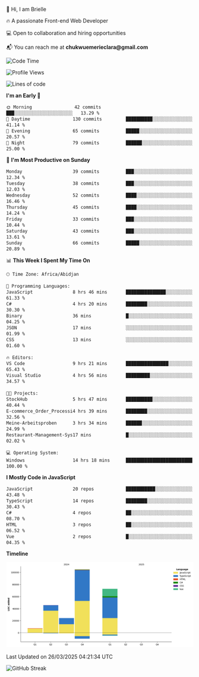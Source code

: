 <div align="left">
  <p>👋 Hi, I am Brielle</p>
  <p>🔥 A passionate Front-end Web Developer</p>
  <p>💻 Open to collaboration and hiring opportunities</p>
  <p>📬 You can reach me at <strong>chukwuemerieclara@gmail.com</strong></p>
</div>


 
 <!--START_SECTION:waka-->
![Code Time](http://img.shields.io/badge/Code%20Time-552%20hrs%2011%20mins-blue)

![Profile Views](http://img.shields.io/badge/Profile%20Views-0-blue)

![Lines of code](https://img.shields.io/badge/From%20Hello%20World%20I%27ve%20Written-254.4%20thousand%20lines%20of%20code-blue)

**I'm an Early 🐤** 

```text
🌞 Morning                42 commits          ███░░░░░░░░░░░░░░░░░░░░░░   13.29 % 
🌆 Daytime                130 commits         ██████████░░░░░░░░░░░░░░░   41.14 % 
🌃 Evening                65 commits          █████░░░░░░░░░░░░░░░░░░░░   20.57 % 
🌙 Night                  79 commits          ██████░░░░░░░░░░░░░░░░░░░   25.00 % 
```
📅 **I'm Most Productive on Sunday** 

```text
Monday                   39 commits          ███░░░░░░░░░░░░░░░░░░░░░░   12.34 % 
Tuesday                  38 commits          ███░░░░░░░░░░░░░░░░░░░░░░   12.03 % 
Wednesday                52 commits          ████░░░░░░░░░░░░░░░░░░░░░   16.46 % 
Thursday                 45 commits          ████░░░░░░░░░░░░░░░░░░░░░   14.24 % 
Friday                   33 commits          ███░░░░░░░░░░░░░░░░░░░░░░   10.44 % 
Saturday                 43 commits          ███░░░░░░░░░░░░░░░░░░░░░░   13.61 % 
Sunday                   66 commits          █████░░░░░░░░░░░░░░░░░░░░   20.89 % 
```


📊 **This Week I Spent My Time On** 

```text
🕑︎ Time Zone: Africa/Abidjan

💬 Programming Languages: 
JavaScript               8 hrs 46 mins       ███████████████░░░░░░░░░░   61.33 % 
C#                       4 hrs 20 mins       ████████░░░░░░░░░░░░░░░░░   30.30 % 
Binary                   36 mins             █░░░░░░░░░░░░░░░░░░░░░░░░   04.25 % 
JSON                     17 mins             ░░░░░░░░░░░░░░░░░░░░░░░░░   01.99 % 
CSS                      13 mins             ░░░░░░░░░░░░░░░░░░░░░░░░░   01.60 % 

🔥 Editors: 
VS Code                  9 hrs 21 mins       ████████████████░░░░░░░░░   65.43 % 
Visual Studio            4 hrs 56 mins       █████████░░░░░░░░░░░░░░░░   34.57 % 

🐱‍💻 Projects: 
StockHub                 5 hrs 47 mins       ██████████░░░░░░░░░░░░░░░   40.44 % 
E-commerce_Order_Processi4 hrs 39 mins       ████████░░░░░░░░░░░░░░░░░   32.56 % 
Meine-Arbeitsproben      3 hrs 34 mins       ██████░░░░░░░░░░░░░░░░░░░   24.99 % 
Restaurant-Management-Sys17 mins             █░░░░░░░░░░░░░░░░░░░░░░░░   02.02 % 

💻 Operating System: 
Windows                  14 hrs 18 mins      █████████████████████████   100.00 % 
```

**I Mostly Code in JavaScript** 

```text
JavaScript               20 repos            ███████████░░░░░░░░░░░░░░   43.48 % 
TypeScript               14 repos            ████████░░░░░░░░░░░░░░░░░   30.43 % 
C#                       4 repos             ██░░░░░░░░░░░░░░░░░░░░░░░   08.70 % 
HTML                     3 repos             ██░░░░░░░░░░░░░░░░░░░░░░░   06.52 % 
Vue                      2 repos             █░░░░░░░░░░░░░░░░░░░░░░░░   04.35 % 
```



**Timeline**

![Lines of Code chart](https://raw.githubusercontent.com/Brielle28/Brielle28/main/assets/bar_graph.png)


 Last Updated on 26/03/2025 04:21:34 UTC
<!--END_SECTION:waka-->

![GitHub Streak](https://github-readme-streak-stats.herokuapp.com/?user=Brielle28)



